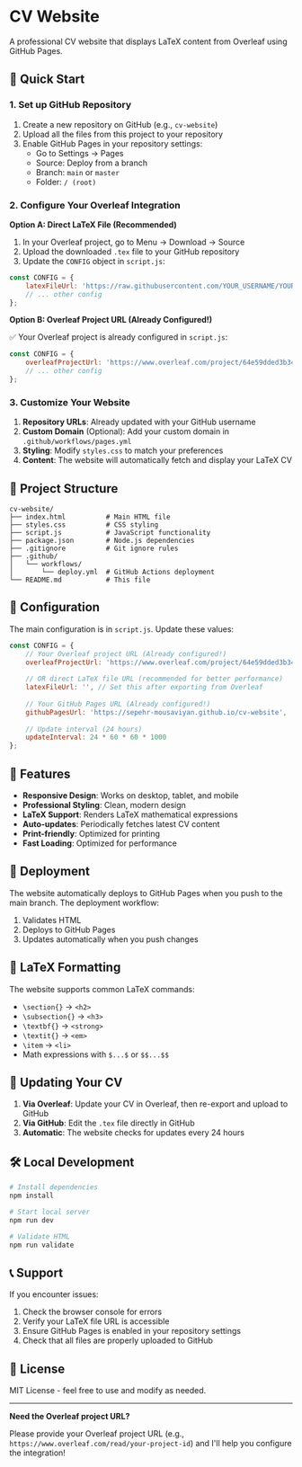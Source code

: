# CV Website

A professional CV website that displays LaTeX content from Overleaf using GitHub Pages.

## 🚀 Quick Start

### 1. Set up GitHub Repository

1. Create a new repository on GitHub (e.g., `cv-website`)
2. Upload all the files from this project to your repository
3. Enable GitHub Pages in your repository settings:
   - Go to Settings → Pages
   - Source: Deploy from a branch
   - Branch: `main` or `master`
   - Folder: `/ (root)`

### 2. Configure Your Overleaf Integration

**Option A: Direct LaTeX File (Recommended)**

1. In your Overleaf project, go to Menu → Download → Source
2. Upload the downloaded `.tex` file to your GitHub repository
3. Update the `CONFIG` object in `script.js`:

```javascript
const CONFIG = {
    latexFileUrl: 'https://raw.githubusercontent.com/YOUR_USERNAME/YOUR_REPO/main/your-cv.tex',
    // ... other config
};
```

**Option B: Overleaf Project URL (Already Configured!)**

✅ Your Overleaf project is already configured in `script.js`:

```javascript
const CONFIG = {
    overleafProjectUrl: 'https://www.overleaf.com/project/64e59dded3b340f0eb5e921b',
    // ... other config
};
```

### 3. Customize Your Website

1. **Repository URLs**: Already updated with your GitHub username
2. **Custom Domain** (Optional): Add your custom domain in `.github/workflows/pages.yml`
3. **Styling**: Modify `styles.css` to match your preferences
4. **Content**: The website will automatically fetch and display your LaTeX CV

## 📁 Project Structure

```
cv-website/
├── index.html          # Main HTML file
├── styles.css          # CSS styling
├── script.js           # JavaScript functionality
├── package.json        # Node.js dependencies
├── .gitignore          # Git ignore rules
├── .github/
│   └── workflows/
│       └── deploy.yml  # GitHub Actions deployment
└── README.md           # This file
```

## 🔧 Configuration

The main configuration is in `script.js`. Update these values:

```javascript
const CONFIG = {
    // Your Overleaf project URL (Already configured!)
    overleafProjectUrl: 'https://www.overleaf.com/project/64e59dded3b340f0eb5e921b',
    
    // OR direct LaTeX file URL (recommended for better performance)
    latexFileUrl: '', // Set this after exporting from Overleaf
    
    // Your GitHub Pages URL (Already configured!)
    githubPagesUrl: 'https://sepehr-mousaviyan.github.io/cv-website',
    
    // Update interval (24 hours)
    updateInterval: 24 * 60 * 60 * 1000
};
```

## 🎨 Features

- **Responsive Design**: Works on desktop, tablet, and mobile
- **Professional Styling**: Clean, modern design
- **LaTeX Support**: Renders LaTeX mathematical expressions
- **Auto-updates**: Periodically fetches latest CV content
- **Print-friendly**: Optimized for printing
- **Fast Loading**: Optimized for performance

## 🚀 Deployment

The website automatically deploys to GitHub Pages when you push to the main branch. The deployment workflow:

1. Validates HTML
2. Deploys to GitHub Pages
3. Updates automatically when you push changes

## 📝 LaTeX Formatting

The website supports common LaTeX commands:

- `\section{}` → `<h2>`
- `\subsection{}` → `<h3>`
- `\textbf{}` → `<strong>`
- `\textit{}` → `<em>`
- `\item` → `<li>`
- Math expressions with `$...$` or `$$...$$`

## 🔄 Updating Your CV

1. **Via Overleaf**: Update your CV in Overleaf, then re-export and upload to GitHub
2. **Via GitHub**: Edit the `.tex` file directly in GitHub
3. **Automatic**: The website checks for updates every 24 hours

## 🛠️ Local Development

```bash
# Install dependencies
npm install

# Start local server
npm run dev

# Validate HTML
npm run validate
```

## 📞 Support

If you encounter issues:

1. Check the browser console for errors
2. Verify your LaTeX file URL is accessible
3. Ensure GitHub Pages is enabled in your repository settings
4. Check that all files are properly uploaded to GitHub

## 📄 License

MIT License - feel free to use and modify as needed.

---

**Need the Overleaf project URL?** 

Please provide your Overleaf project URL (e.g., `https://www.overleaf.com/read/your-project-id`) and I'll help you configure the integration!
